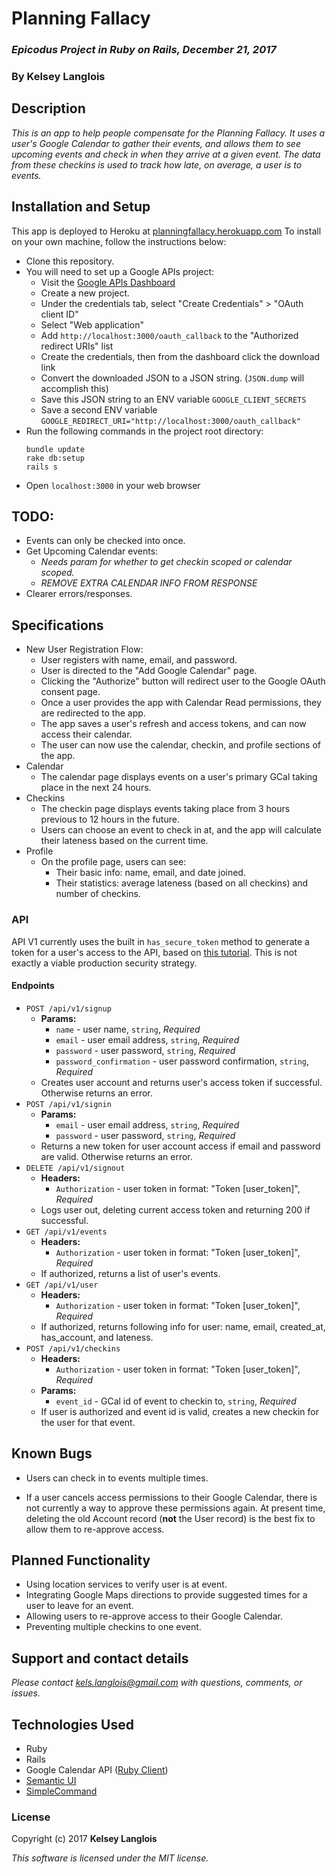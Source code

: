 # Planning Fallacy

### _Epicodus Project in Ruby on Rails, December 21, 2017_

### By Kelsey Langlois

## Description

_This is an app to help people compensate for the Planning Fallacy. It uses a user's Google Calendar to gather their events, and allows them to see upcoming events and check in when they arrive at a given event. The data from these checkins is used to track how late, on average, a user is to events._

## Installation and Setup

This app is deployed to Heroku at [planningfallacy.herokuapp.com](https://planningfallacy.herokuapp.com) To install on your own machine, follow the instructions below:

* Clone this repository.
* You will need to set up a Google APIs project:
  * Visit the [Google APIs Dashboard](https://console.cloud.google.com/apis/dashboard)
  * Create a new project.
  * Under the credentials tab, select "Create Credentials" > "OAuth client ID"
  * Select "Web application"
  * Add `http://localhost:3000/oauth_callback` to the "Authorized redirect URIs" list
  * Create the credentials, then from the dashboard click the download link
  * Convert the downloaded JSON to a JSON string. (`JSON.dump` will accomplish this)
  * Save this JSON string to an ENV variable `GOOGLE_CLIENT_SECRETS`
  * Save a second ENV variable `GOOGLE_REDIRECT_URI="http://localhost:3000/oauth_callback"`
* Run the following commands in the project root directory:
  ```
  bundle update
  rake db:setup
  rails s
  ```
* Open ```localhost:3000``` in your web browser

## TODO:
  * Events can only be checked into once.
  * Get Upcoming Calendar events:
    * _Needs param for whether to get checkin scoped or calendar scoped._
    * _REMOVE EXTRA CALENDAR INFO FROM RESPONSE_
  * Clearer errors/responses.

## Specifications

* New User Registration Flow:
  * User registers with name, email, and password.
  * User is directed to the "Add Google Calendar" page.
  * Clicking the "Authorize" button will redirect user to the Google OAuth consent page.
  * Once a user provides the app with Calendar Read permissions, they are redirected to the app.
  * The app saves a user's refresh and access tokens, and can now access their calendar.
  * The user can now use the calendar, checkin, and profile sections of the app.
* Calendar
  * The calendar page displays events on a user's primary GCal taking place in the next 24 hours.
* Checkins
  * The checkin page displays events taking place from 3 hours previous to 12 hours in the future.
  * Users can choose an event to check in at, and the app will calculate their lateness based on the current time.
* Profile
  * On the profile page, users can see:
    * Their basic info: name, email, and date joined.
    * Their statistics: average lateness (based on all checkins) and number of checkins.

### API
API V1 currently uses the built in `has_secure_token` method to generate a token for a user's access to the API, based on [this tutorial](https://rubyplus.com/articles/4311-Securing-an-API-in-Rails-5-using-Token-Based-Authentication). This is not exactly a viable production security strategy.
#### Endpoints
* ```POST /api/v1/signup```
  * **Params:**
    * ```name``` - user name, ```string```, _Required_
    * ```email``` - user email address, ```string```, _Required_
    * ```password``` - user password, ```string```, _Required_
    * ```password_confirmation``` - user password confirmation, ```string```, _Required_
  * Creates user account and returns user's access token if successful. Otherwise returns an error.
* ```POST /api/v1/signin```
  * **Params:**
    * ```email``` - user email address, ```string```, _Required_
    * ```password``` - user password, ```string```, _Required_
  * Returns a new token for user account access if email and password are valid. Otherwise returns an error.
* ```DELETE /api/v1/signout```
  * **Headers:**
    * ```Authorization``` - user token in format: "Token [user_token]", _Required_
  * Logs user out, deleting current access token and returning 200 if successful.
* ```GET /api/v1/events```
  * **Headers:**
    * ```Authorization``` - user token in format: "Token [user_token]", _Required_
  * If authorized, returns a list of user's events.
* ```GET /api/v1/user```
  * **Headers:**
    * ```Authorization``` - user token in format: "Token [user_token]", _Required_
  * If authorized, returns following info for user: name, email, created_at, has_account, and lateness.
* ```POST /api/v1/checkins```
  * **Headers:**
    * ```Authorization``` - user token in format: "Token [user_token]", _Required_
  * **Params:**
    * ```event_id``` - GCal id of event to checkin to, ```string```, _Required_
  * If user is authorized and event id is valid, creates a new checkin for the user for that event.

## Known Bugs

* Users can check in to events multiple times.

* If a user cancels access permissions to their Google Calendar, there is not currently a way to approve these permissions again. At present time, deleting the old Account record (**not** the User record) is the best fix to allow them to re-approve access.

## Planned Functionality

* Using location services to verify user is at event.
* Integrating Google Maps directions to provide suggested times for a user to leave for an event.
* Allowing users to re-approve access to their Google Calendar.
* Preventing multiple checkins to one event.

## Support and contact details

_Please contact [kels.langlois@gmail.com](mailto:kels.langlois@gmail.com) with questions, comments, or issues._

## Technologies Used

* Ruby
* Rails
* Google Calendar API ([Ruby Client](https://github.com/google/google-api-ruby-client))
* [Semantic UI](https://github.com/doabit/semantic-ui-sass)
* [SimpleCommand](https://github.com/nebulab/simple_command)

### License

Copyright (c) 2017 **Kelsey Langlois**

*This software is licensed under the MIT license.*

